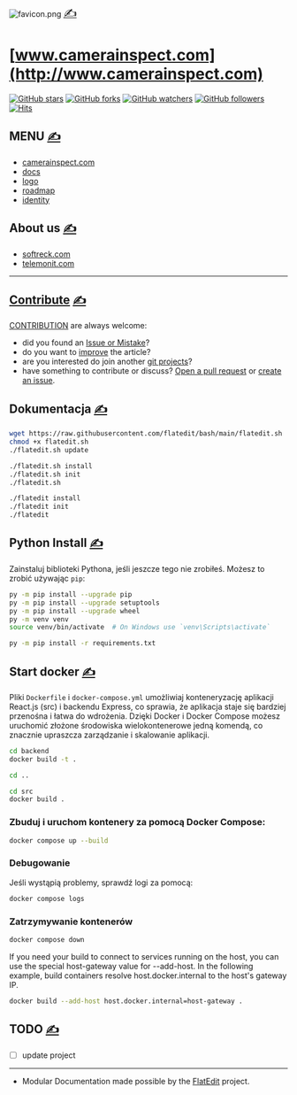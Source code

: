 
![favicon.png](favicon.png) [<span style='font-size:20px;'>&#x270D;</span>](git@github.com:multigit-com/python/edit/main/DOCS/HEAD.md)

# [www.camerainspect.com](http://www.camerainspect.com) 

[![GitHub stars](https://img.shields.io/github/stars/camerainspect/www.svg?style=flat&label=Star)](https://github.com/camerainspect/www/stargazers) [![GitHub forks](https://img.shields.io/github/forks/camerainspect/www.svg?style=flat&label=Fork)](https://github.com/camerainspect/www/fork) [![GitHub watchers](https://img.shields.io/github/watchers/camerainspect/www.svg?style=flat&label=Watch)](https://github.com/camerainspect/www/watchers) [![GitHub followers](https://img.shields.io/github/followers/camerainspect.svg?label=Follow)](https://github.com/camerainspect) [![Hits](https://hits.seeyoufarm.com/api/count/incr/badge.svg?url=https%3A%2F%2Fgithub.com%2Fcamerainspect%2Fwww&count_bg=%2379C83D&title_bg=%23555555&icon=&icon_color=%23E7E7E7&title=hits&edge_flat=true)](https://hits.seeyoufarm.com)

## MENU [<span style='font-size:20px;'>&#x270D;</span>](git@github.com:multigit-com/python/edit/main/DOCS/MENU.md)

+ [camerainspect.com](http://www.camerainspect.com)
+ [docs](http://docs.camerainspect.com)
+ [logo](http://logo.camerainspect.com)
+ [roadmap](http://roadmap.camerainspect.com)
+ [identity](http://identity.camerainspect.com)

## About us [<span style='font-size:20px;'>&#x270D;</span>](git@github.com:multigit-com/python/edit/main/DOCS/FOOT.md)

+ [softreck.com](http://softreck.com)
+ [telemonit.com](http://telemonit.com)


---

<script type="module">    
  import mermaid from 'https://cdn.jsdelivr.net/npm/mermaid@10/dist/mermaid.esm.min.mjs';
  mermaid.initialize({
    startOnReady:true,
    theme: 'forest',
    flowchart:{
            useMaxWidth:false,
            htmlLabels:true
        }
  });
  mermaid.init(undefined, '.language-mermaid');
</script>

## [Contribute](http://contribution.softreck.dev) [<span style='font-size:20px;'>&#x270D;</span>](git@github.com:multigit-com/python/edit/main/CONTRIBUTE/CONTRIBUTE.md)

[CONTRIBUTION](CONTRIBUTE/CONTRIBUTION.md) are always welcome:
+ did you found an [Issue or Mistake](https://github.com/camerainspect/www/issues/new)?
+ do you want to [improve](https://github.com/camerainspect/www/edit/main/README.md) the article?
+ are you interested do join another [git projects](https://github.com/camerainspect/)?
+ have something to contribute or discuss? [Open a pull request](https://github.com/camerainspect/www/pulls) or [create an issue](https://github.com/camerainspect/www/issues).

## Dokumentacja [<span style='font-size:20px;'>&#x270D;</span>](git@github.com:multigit-com/python/edit/main/CONTRIBUTE/FLATEDIT.md)

```bash
wget https://raw.githubusercontent.com/flatedit/bash/main/flatedit.sh
chmod +x flatedit.sh
./flatedit.sh update
```


```bash
./flatedit.sh install
./flatedit.sh init
./flatedit.sh
```



```bash
./flatedit install
./flatedit init
./flatedit
```

## Python Install [<span style='font-size:20px;'>&#x270D;</span>](git@github.com:multigit-com/python/edit/main/CONTRIBUTE/PYTHON.md)

Zainstaluj biblioteki Pythona, jeśli jeszcze tego nie zrobiłeś. Możesz to zrobić używając `pip`:

```bash
py -m pip install --upgrade pip
py -m pip install --upgrade setuptools
py -m pip install --upgrade wheel
py -m venv venv
source venv/bin/activate  # On Windows use `venv\Scripts\activate`
```

```bash
py -m pip install -r requirements.txt
```

## Start docker [<span style='font-size:20px;'>&#x270D;</span>](git@github.com:multigit-com/python/edit/main/CONTRIBUTE/DOCKER.md)

Pliki `Dockerfile` i `docker-compose.yml` umożliwiaj konteneryzację aplikacji React.js (src) i backendu Express, co sprawia, że aplikacja staje się bardziej przenośna i łatwa do wdrożenia. 
Dzięki Docker i Docker Compose możesz uruchomić złożone środowiska wielokontenerowe jedną komendą, co znacznie upraszcza zarządzanie i skalowanie aplikacji.



```sh
cd backend
docker build -t .
```


```sh
cd ..
```

```sh
cd src
docker build .
```

### Zbuduj i uruchom kontenery za pomocą Docker Compose:

```sh
docker compose up --build
```

### Debugowanie
Jeśli wystąpią problemy, sprawdź logi za pomocą:

```sh
docker compose logs
```

### Zatrzymywanie kontenerów

```sh
docker compose down
```


If you need your build to connect to services running on the host, you can use the special host-gateway value for --add-host. In the following example, build containers resolve host.docker.internal to the host's gateway IP.
```sh
docker build --add-host host.docker.internal=host-gateway .
```

## TODO [<span style='font-size:20px;'>&#x270D;</span>](git@github.com:multigit-com/python/edit/main/CONTRIBUTE/TODO.md)

- [ ] update project

---
+ Modular Documentation made possible by the [FlatEdit](http://www.flatedit.com) project.
